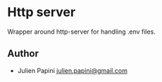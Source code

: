 # Http server

Wrapper around http-server for handling .env files.

## Author

-   Julien Papini <julien.papini@gmail.com>
